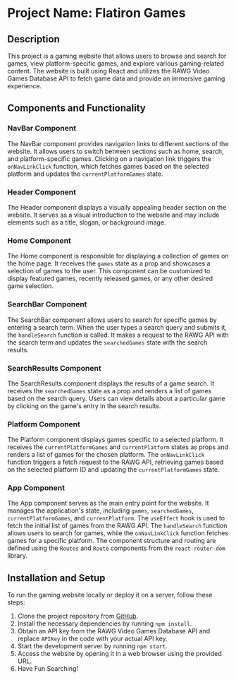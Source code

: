 # Project Name: Flatiron Games

## Description
This project is a gaming website that allows users to browse and search for games, view platform-specific games, and explore various gaming-related content. The website is built using React and utilizes the RAWG Video Games Database API to fetch game data and provide an immersive gaming experience.

## Components and Functionality

### NavBar Component
The NavBar component provides navigation links to different sections of the website. It allows users to switch between sections such as home, search, and platform-specific games. Clicking on a navigation link triggers the `onNavLinkClick` function, which fetches games based on the selected platform and updates the `currentPlatformGames` state.

### Header Component
The Header component displays a visually appealing header section on the website. It serves as a visual introduction to the website and may include elements such as a title, slogan, or background image.

### Home Component
The Home component is responsible for displaying a collection of games on the home page. It receives the `games` state as a prop and showcases a selection of games to the user. This component can be customized to display featured games, recently released games, or any other desired game selection.

### SearchBar Component
The SearchBar component allows users to search for specific games by entering a search term. When the user types a search query and submits it, the `handleSearch` function is called. It makes a request to the RAWG API with the search term and updates the `searchedGames` state with the search results.

### SearchResults Component
The SearchResults component displays the results of a game search. It receives the `searchedGames` state as a prop and renders a list of games based on the search query. Users can view details about a particular game by clicking on the game's entry in the search results.

### Platform Component
The Platform component displays games specific to a selected platform. It receives the `currentPlatformGames` and `currentPlatform` states as props and renders a list of games for the chosen platform. The `onNavLinkClick` function triggers a fetch request to the RAWG API, retrieving games based on the selected platform ID and updating the `currentPlatformGames` state.

### App Component
The App component serves as the main entry point for the website. It manages the application's state, including `games`, `searchedGames`, `currentPlatformGames`, and `currentPlatform`. The `useEffect` hook is used to fetch the initial list of games from the RAWG API. The `handleSearch` function allows users to search for games, while the `onNavLinkClick` function fetches games for a specific platform. The component structure and routing are defined using the `Routes` and `Route` components from the `react-router-dom` library.

## Installation and Setup
To run the gaming website locally or deploy it on a server, follow these steps:

1. Clone the project repository from [GitHub](https://github.com/your-repo-url).
2. Install the necessary dependencies by running `npm install`.
3. Obtain an API key from the RAWG Video Games Database API and replace `APIKey` in the code with your actual API key.
4. Start the development server by running `npm start`.
5. Access the website by opening it in a web browser using the provided URL.
6. Have Fun Searching!
